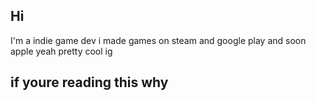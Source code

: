 ## Hi

I'm a indie game dev
i made games on steam and google play and soon apple
yeah
pretty cool ig


## if youre reading this why

<!--
**TheseAreTheGoodGames/TheseAreTheGoodGames** is a ✨ _special_ ✨ repository because its `README.md` (this file) appears on your GitHub profile.

- 🔭 I’m currently working on ...

Here are some ideas to get you started:
- 🌱 I’m currently learning ...
- 👯 I’m looking to collaborate on ...
- 🤔 I’m looking for help with ...
- 💬 Ask me about ...
- 📫 How to reach me: ...
- 😄 Pronouns: ...
- ⚡ Fun fact: ...
-->

